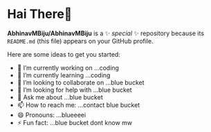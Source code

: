 # Hai There👋


**AbhinavMBiju/AbhinavMBiju** is a ✨ _special_ ✨ repository because its `README.md` (this file) appears on your GitHub profile.

Here are some ideas to get you started:

- 🔭 I’m currently working on ...coding
- 🌱 I’m currently learning ...coding
- 👯 I’m looking to collaborate on ...blue bucket
- 🤔 I’m looking for help with ...blue bucket
- 💬 Ask me about ...blue bucket
- 📫 How to reach me: ...contact blue bucket
- 😄 Pronouns: ...blueeeei 
- ⚡ Fun fact: ...blue bucket dont know mw
